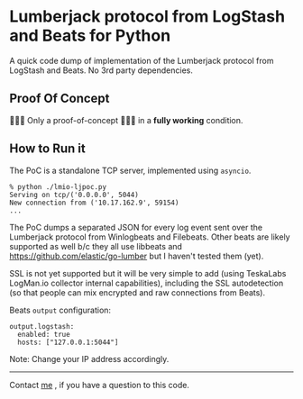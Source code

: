 # Lumberjack protocol from LogStash and Beats for Python

A quick code dump of implementation of the Lumberjack protocol from LogStash and Beats.
No 3rd party dependencies.

## Proof Of Concept 

🚧🚧🚧 Only a proof-of-concept 🚧🚧🚧 in a **fully working** condition.


## How to Run it

The PoC is a standalone TCP server, implemented using `asyncio`.

```
% python ./lmio-ljpoc.py 
Serving on tcp/('0.0.0.0', 5044)
New connection from ('10.17.162.9', 59154)
...
```

The PoC dumps a separated JSON for every log event sent over the Lumberjack protocol from Winlogbeats and Filebeats.
Other beats are likely supported as well b/c they all use libbeats and https://github.com/elastic/go-lumber but I haven't tested them (yet).

SSL is not yet supported but it will be very simple to add (using TeskaLabs LogMan.io collector internal capabilities), including the SSL autodetection (so that people can mix encrypted and raw connections from Beats).

Beats `output` configuration:

```
output.logstash:
  enabled: true
  hosts: ["127.0.0.1:5044"]
```

Note: Change your IP address accordingly.

---

Contact [me](https://github.com/ateska) , if you have a question to this code.

